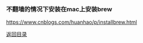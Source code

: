### 不翻墙的情况下安装在mac上安装brew
https://www.cnblogs.com/huanhao/p/installbrew.html


[返回目录](../../README.md)